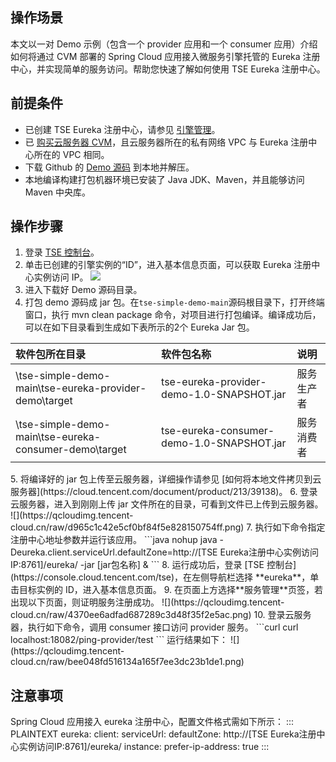 ## 操作场景

本文以一对 Demo 示例（包含一个 provider 应用和一个 consumer 应用）介绍如何将通过 CVM 部署的 Spring Cloud 应用接入微服务引擎托管的 Eureka 注册中心，并实现简单的服务访问。帮助您快速了解如何使用 TSE Eureka 注册中心。





## 前提条件

- 已创建 TSE Eureka 注册中心，请参见 [引擎管理](https://cloud.tencent.com/document/product/1364/58408)。
- 已 [购买云服务器 CVM](https://buy.cloud.tencent.com/cvm)，且云服务器所在的私有网络 VPC 与 Eureka 注册中心所在的 VPC 相同。
- 下载 Github 的 [Demo 源码](https://github.com/tencentyun/tse-simple-demo) 到本地并解压。
- 本地编译构建打包机器环境已安装了 Java JDK、Maven，并且能够访问 Maven 中央库。

  

## 操作步骤

1. 登录 [TSE 控制台](https://console.cloud.tencent.com/tse)。
2. 单击已创建的引擎实例的“ID”，进入基本信息页面，可以获取 Eureka 注册中心实例访问 IP。
   ![](https://qcloudimg.tencent-cloud.cn/raw/5c8c38057973e961cceb90a37eaee475.png)
3. 进入下载好 Demo 源码目录。
4. 打包 demo 源码成 jar 包。在`tse-simple-demo-main`源码根目录下，打开终端窗口，执行 mvn clean package 命令，对项目进行打包编译。编译成功后，可以在如下目录看到生成如下表所示的2个 Eureka Jar 包。
<table>
<thead>
<tr>
<th align="left">软件包所在目录</th>
<th align="left">软件包名称</th>
<th align="left">说明</th>
</tr>
</thead>
<tbody><tr>
<td align="left">\tse-simple-demo-main\tse-eureka-provider-demo\target</td>
<td align="left">tse-eureka-provider-demo-1.0-SNAPSHOT.jar</td>
<td align="left">服务生产者</td>
</tr>
<tr>
<td align="left">\tse-simple-demo-main\tse-eureka-consumer-demo\target</td>
<td align="left">tse-eureka-consumer-demo-1.0-SNAPSHOT.jar</td>
<td align="left">服务消费者</td>
</tr>
</tbody></table>
5. 将编译好的 jar 包上传至云服务器，详细操作请参见 [如何将本地文件拷贝到云服务器](https://cloud.tencent.com/document/product/213/39138)。
6. 登录云服务器，进入到刚刚上传 jar 文件所在的目录，可看到文件已上传到云服务器。
   ![](https://qcloudimg.tencent-cloud.cn/raw/d965c1c42e5cf0bf84f5e828150754ff.png)
7. 执行如下命令指定注册中心地址参数并运行该应用。
   ```java
   nohup java -Deureka.client.serviceUrl.defaultZone=http://[TSE Eureka注册中心实例访问IP:8761]/eureka/ -jar [jar包名称] &
   ```
8. 运行成功后，登录 [TSE 控制台](https://console.cloud.tencent.com/tse)，在左侧导航栏选择 **eureka**，单击目标实例的 ID，进入基本信息页面。
9. 在页面上方选择**服务管理**页签，若出现以下页面，则证明服务注册成功。
   ![](https://qcloudimg.tencent-cloud.cn/raw/4370ee6adfad687289c3d48f35f2e5ac.png)
10. 登录云服务器，执行如下命令，调用 consumer 接口访问 provider 服务。
       ```curl
    curl localhost:18082/ping-provider/test
       ```
       运行结果如下：
       ![](https://qcloudimg.tencent-cloud.cn/raw/bee048fd516134a165f7ee3dc23b1de1.png)






## 注意事项

Spring Cloud 应用接入 eureka 注册中心，配置文件格式需如下所示：
<dx-codeblock>
:::  PLAINTEXT
eureka:
  client:
    serviceUrl:
      defaultZone: http://[TSE Eureka注册中心实例访问IP:8761]/eureka/
  instance:
    prefer-ip-address: true
:::
</dx-codeblock>



